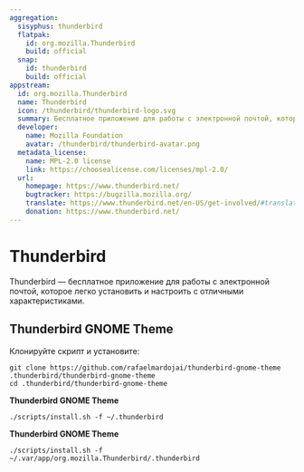 ```yaml
---
aggregation:
  sisyphus: thunderbird
  flatpak:
    id: org.mozilla.Thunderbird
    build: official
  snap:
    id: thunderbird
    build: official
appstream:
  id: org.mozilla.Thunderbird
  name: Thunderbird
  icon: /thunderbird/thunderbird-logo.svg
  summary: Бесплатное приложение для работы с электронной почтой, которое легко установить и настроить с отличными характеристиками.
  developer:
    name: Mozilla Foundation
    avatar: /thunderbird/thunderbird-avatar.png
  metadata_license:
    name: MPL-2.0 license
    link: https://choosealicense.com/licenses/mpl-2.0/
  url:
    homepage: https://www.thunderbird.net/
    bugtracker: https://bugzilla.mozilla.org/
    translate: https://www.thunderbird.net/en-US/get-involved/#translation
    donation: https://www.thunderbird.net/
---
```


# Thunderbird

Thunderbird — бесплатное приложение для работы с электронной почтой, которое легко установить и настроить с отличными характеристиками.

<!--@include: @apps/_parts/install/content-repo.md-->
<!--@include: @apps/_parts/install/content-flatpak.md-->
<!--@include: @apps/_parts/install/content-snap.md-->

## Thunderbird GNOME Theme

Клонируйте скрипт и установите:

```shell
git clone https://github.com/rafaelmardojai/thunderbird-gnome-theme .thunderbird/thunderbird-gnome-theme
cd .thunderbird/thunderbird-gnome-theme
```

**Thunderbird GNOME Theme <Badge type="warning" text="Sisyphus" />**

```shell
./scripts/install.sh -f ~/.thunderbird
```

**Thunderbird GNOME Theme <Badge type="tip" text="Flatpak" />**

```shell
./scripts/install.sh -f ~/.var/app/org.mozilla.Thunderbird/.thunderbird
```
